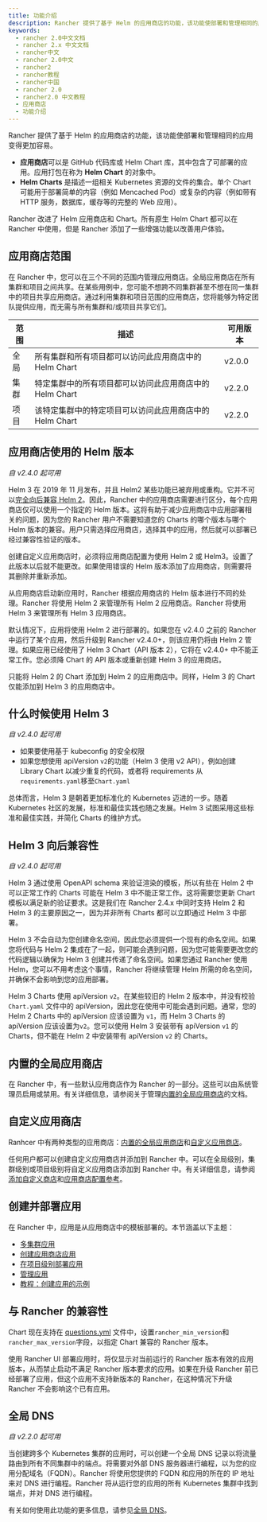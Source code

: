 ```yaml
---
title: 功能介绍
description: Rancher 提供了基于 Helm 的应用商店的功能，该功能使部署和管理相同的应用变得更加容易。应用商店可以是 GitHub 代码库或 Helm Chart 库，其中包含了可部署的应用。应用打包在称为Helm Chart的对象中。Helm Charts是描述一组相关 Kubernetes 资源的文件的集合。单个 Chart 可能用于部署简单的内容（例如 Mencached Pod）或复杂的内容（例如带有 HTTP 服务，数据库，缓存等的完整的 Web 应用）。Rancher 改进了 Helm 应用商店和 Chart。所有原生 Helm Chart 都可以在 Rancher 中使用，但是 Rancher 添加了一些增强功能以改善用户体验。
keywords:
  - rancher 2.0中文文档
  - rancher 2.x 中文文档
  - rancher中文
  - rancher 2.0中文
  - rancher2
  - rancher教程
  - rancher中国
  - rancher 2.0
  - rancher2.0 中文教程
  - 应用商店
  - 功能介绍
---
```


Rancher 提供了基于 Helm 的应用商店的功能，该功能使部署和管理相同的应用变得更加容易。

- **应用商店**可以是 GitHub 代码库或 Helm Chart 库，其中包含了可部署的应用。应用打包在称为 **Helm Chart** 的对象中。
- **Helm Charts** 是描述一组相关 Kubernetes 资源的文件的集合。单个 Chart 可能用于部署简单的内容（例如 Mencached Pod）或复杂的内容（例如带有 HTTP 服务，数据库，缓存等的完整的 Web 应用）。

Rancher 改进了 Helm 应用商店和 Chart。所有原生 Helm Chart 都可以在 Rancher 中使用，但是 Rancher 添加了一些增强功能以改善用户体验。

## 应用商店范围

在 Rancher 中，您可以在三个不同的范围内管理应用商店。全局应用商店在所有集群和项目之间共享。在某些用例中，您可能不想跨不同集群甚至不想在同一集群中的项目共享应用商店。通过利用集群和项目范围的应用商店，您将能够为特定团队提供应用，而无需与所有集群和/或项目共享它们。

| 范围 | 描述                                                    | 可用版本 |
| ---- | ------------------------------------------------------- | -------- |
| 全局 | 所有集群和所有项目都可以访问此应用商店中的 Helm Chart   | v2.0.0   |
| 集群 | 特定集群中的所有项目都可以访问此应用商店中的 Helm Chart | v2.2.0   |
| 项目 | 该特定集群中的特定项目可以访问此应用商店中的 Helm Chart | v2.2.0   |

## 应用商店使用的 Helm 版本

_自 v2.4.0 起可用_

Helm 3 在 2019 年 11 月发布，并且 Helm2 某些功能已被弃用或重构。它并不可以[完全向后兼容 Helm 2](#Helm-3-向后兼容性)。因此，Rancher 中的应用商店需要进行区分，每个应用商店仅可以使用一个指定的 Helm 版本。这将有助于减少应用商店中应用部署相关的问题，因为您的 Rancher 用户不需要知道您的 Charts 的哪个版本与哪个 Helm 版本的兼容。用户只需选择应用商店，选择其中的应用，然后就可以部署已经过兼容性验证的版本。

创建自定义应用商店时，必须将应用商店配置为使用 Helm 2 或 Helm3。设置了此版本以后就不能更改。如果使用错误的 Helm 版本添加了应用商店，则需要将其删除并重新添加。

从应用商店启动新应用时，Rancher 根据应用商店的 Helm 版本进行不同的处理。Rancher 将使用 Helm 2 来管理所有 Helm 2 应用商店。Rancher 将使用 Helm 3 来管理所有 Helm 3 应用商店。

默认情况下，应用将使用 Helm 2 进行部署的。如果您在 v2.4.0 之前的 Rancher 中运行了某个应用，然后升级到 Rancher v2.4.0+，则该应用仍将由 Helm 2 管理。如果应用已经使用了 Helm 3 Chart（API 版本 2），它将在 v2.4.0+ 中不能正常工作。您必须降 Chart 的 API 版本或重新创建 Helm 3 的应用商店。

只能将 Helm 2 的 Chart 添加到 Helm 2 的应用商店中。同样，Helm 3 的 Chart 仅能添加到 Helm 3 的应用商店中。

## 什么时候使用 Helm 3

_自 v2.4.0 起可用_

- 如果要使用基于 kubeconfig 的安全权限
- 如果您想使用 apiVersion `v2`的功能（Helm 3 使用 v2 API），例如创建 Library Chart 以减少重复的代码，或者将 requirements 从`requirements.yaml`移至`Chart.yaml`

总体而言，Helm 3 是朝着更加标准化的 Kubernetes 迈进的一步。随着 Kubernetes 社区的发展，标准和最佳实践也随之发展。Helm 3 试图采用这些标准和最佳实践，并简化 Charts 的维护方式。

## Helm 3 向后兼容性

_自 v2.4.0 起可用_

Helm 3 通过使用 OpenAPI schema 来验证渲染的模板，所以有些在 Helm 2 中可以正常工作的 Charts 可能在 Helm 3 中不能正常工作。这将需要您更新 Chart 模板以满足新的验证要求。这是我们在 Rancher 2.4.x 中同时支持 Helm 2 和 Helm 3 的主要原因之一，因为并非所有 Charts 都可以立即通过 Helm 3 中部署。

Helm 3 不会自动为您创建命名空间，因此您必须提供一个现有的命名空间。如果您将代码与 Helm 2 集成在了一起，则可能会遇到问题，因为您可能需要更改您的代码逻辑以确保为 Helm 3 创建并传递了命名空间。如果您通过 Rancher 使用 Helm，您可以不用考虑这个事情，Rancher 将继续管理 Helm 所需的命名空间，并确保不会影响到您的应用部署。

Helm 3 Charts 使用 apiVersion `v2`。在某些较旧的 Helm 2 版本中，并没有校验 `Chart.yaml` 文件中的 apiVersion，因此您在使用中可能会遇到问题。通常，您的 Helm 2 Charts 中的 apiVersion 应该设置为 `v1`，而 Helm 3 Charts 的 apiVersion 应该设置为`v2`。您可以使用 Helm 3 安装带有 apiVersion `v1` 的 Charts，但不能在 Helm 2 中安装带有 apiVersion `v2` 的 Charts。

## 内置的全局应用商店

在 Rancher 中，有一些默认应用商店作为 Rancher 的一部分。这些可以由系统管理员启用或禁用。有关详细信息，请参阅关于管理[内置的全局应用商店](/docs/rancher2/catalog/built-in/_index)的文档。

## 自定义应用商店

Ranhcer 中有两种类型的应用商店：[内置的全局应用商店](/docs/rancher2/catalog/built-in/_index)和[自定义应用商店](/docs/rancher2/catalog/adding-catalogs/_index)。

任何用户都可以创建自定义应用商店并添加到 Rancher 中。可以在全局级别，集群级别或项目级别将自定义应用商店添加到 Rancher 中。有关详细信息，请参阅[添加自定义商店](/docs/rancher2/catalog/adding-catalogs/_index)和[应用商店配置参考](/docs/rancher2/catalog/catalog-config/_index)。

## 创建并部署应用

在 Rancher 中，应用是从应用商店中的模板部署的。本节涵盖以下主题：

- [多集群应用](/docs/rancher2/catalog/multi-cluster-apps/_index)
- [创建应用商店应用](/docs/rancher2/catalog/creating-apps/_index)
- [在项目级别部署应用](/docs/rancher2/catalog/launching-apps/_index)
- [管理应用](/docs/rancher2/catalog/managing-apps/_index)
- [教程：创建应用的示例](/docs/rancher2/catalog/tutorial/_index)

## 与 Rancher 的兼容性

Chart 现在支持在 [questions.yml](https://github.com/rancher/integration-test-charts/blob/master/charts/chartmuseum/v1.6.0/questions.yml) 文件中，设置`rancher_min_version`和`rancher_max_version`字段，以指定 Chart 兼容的 Rancher 版本。

使用 Rancher UI 部署应用时，将仅显示对当前运行的 Rancher 版本有效的应用版本，从而禁止启动不满足 Rancher 版本要求的应用。如果在升级 Rancher 前已经部署了应用，但这个应用不支持新版本的 Rancher，在这种情况下升级 Rancher 不会影响这个已有应用。

## 全局 DNS

_自 v2.2.0 起可用_

当创建跨多个 Kubernetes 集群的应用时，可以创建一个全局 DNS 记录以将流量路由到所有不同集群中的端点。将需要对外部 DNS 服务器进行编程，以为您的应用分配域名（FQDN）。Rancher 将使用您提供的 FQDN 和应用的所在的 IP 地址来对 DNS 进行编程。Rancher 将从运行您的应用的所有 Kubernetes 集群中找到端点，并对 DNS 进行编程。

有关如何使用此功能的更多信息，请参见[全局 DNS](/docs/rancher2/catalog/globaldns/_index)。
